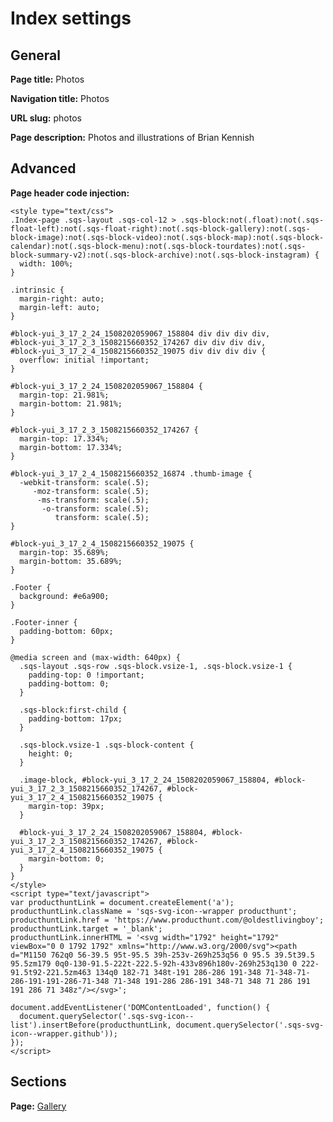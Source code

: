 # Index settings

## General

**Page title:** Photos

**Navigation title:** Photos

**URL slug:** photos

**Page description:** Photos and illustrations of Brian Kennish

## Advanced

**Page header code injection:**

    <style type="text/css">
    .Index-page .sqs-layout .sqs-col-12 > .sqs-block:not(.float):not(.sqs-float-left):not(.sqs-float-right):not(.sqs-block-gallery):not(.sqs-block-image):not(.sqs-block-video):not(.sqs-block-map):not(.sqs-block-calendar):not(.sqs-block-menu):not(.sqs-block-tourdates):not(.sqs-block-summary-v2):not(.sqs-block-archive):not(.sqs-block-instagram) {
      width: 100%;
    }

    .intrinsic {
      margin-right: auto;
      margin-left: auto;
    }

    #block-yui_3_17_2_24_1508202059067_158804 div div div div,
    #block-yui_3_17_2_3_1508215660352_174267 div div div div,
    #block-yui_3_17_2_4_1508215660352_19075 div div div div {
      overflow: initial !important;
    }

    #block-yui_3_17_2_24_1508202059067_158804 {
      margin-top: 21.981%;
      margin-bottom: 21.981%;
    }

    #block-yui_3_17_2_3_1508215660352_174267 {
      margin-top: 17.334%;
      margin-bottom: 17.334%;
    }

    #block-yui_3_17_2_4_1508215660352_16874 .thumb-image {
      -webkit-transform: scale(.5);
         -moz-transform: scale(.5);
          -ms-transform: scale(.5);
           -o-transform: scale(.5);
              transform: scale(.5);
    }

    #block-yui_3_17_2_4_1508215660352_19075 {
      margin-top: 35.689%;
      margin-bottom: 35.689%;
    }

    .Footer {
      background: #e6a900;
    }

    .Footer-inner {
      padding-bottom: 60px;
    }

    @media screen and (max-width: 640px) {
      .sqs-layout .sqs-row .sqs-block.vsize-1, .sqs-block.vsize-1 {
        padding-top: 0 !important;
        padding-bottom: 0;
      }

      .sqs-block:first-child {
        padding-bottom: 17px;
      }

      .sqs-block.vsize-1 .sqs-block-content {
        height: 0;
      }

      .image-block, #block-yui_3_17_2_24_1508202059067_158804, #block-yui_3_17_2_3_1508215660352_174267, #block-yui_3_17_2_4_1508215660352_19075 {
        margin-top: 39px;
      }

      #block-yui_3_17_2_24_1508202059067_158804, #block-yui_3_17_2_3_1508215660352_174267, #block-yui_3_17_2_4_1508215660352_19075 {
        margin-bottom: 0;
      }
    }
    </style>
    <script type="text/javascript">
    var producthuntLink = document.createElement('a');
    producthuntLink.className = 'sqs-svg-icon--wrapper producthunt';
    producthuntLink.href = 'https://www.producthunt.com/@oldestlivingboy';
    producthuntLink.target = '_blank';
    producthuntLink.innerHTML = '<svg width="1792" height="1792" viewBox="0 0 1792 1792" xmlns="http://www.w3.org/2000/svg"><path d="M1150 762q0 56-39.5 95t-95.5 39h-253v-269h253q56 0 95.5 39.5t39.5 95.5zm179 0q0-130-91.5-222t-222.5-92h-433v896h180v-269h253q130 0 222-91.5t92-221.5zm463 134q0 182-71 348t-191 286-286 191-348 71-348-71-286-191-191-286-71-348 71-348 191-286 286-191 348-71 348 71 286 191 191 286 71 348z"/></svg>';

    document.addEventListener('DOMContentLoaded', function() {
      document.querySelector('.sqs-svg-icon--list').insertBefore(producthuntLink, document.querySelector('.sqs-svg-icon--wrapper.github'));
    });
    </script>

## Sections

**Page:** [Gallery](gallery)
